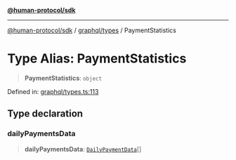 [**@human-protocol/sdk**](../../../README.md)

***

[@human-protocol/sdk](../../../modules.md) / [graphql/types](../README.md) / PaymentStatistics

# Type Alias: PaymentStatistics

> **PaymentStatistics**: `object`

Defined in: [graphql/types.ts:113](https://github.com/humanprotocol/human-protocol/blob/06afdec15d4185a13ccdd98fd231f6651db0e480/packages/sdk/typescript/human-protocol-sdk/src/graphql/types.ts#L113)

## Type declaration

### dailyPaymentsData

> **dailyPaymentsData**: [`DailyPaymentData`](DailyPaymentData.md)[]
